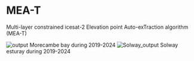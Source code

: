 # MEA-T
Multi-layer constrained icesat-2 Elevation point Auto-exTraction algorithm (MEA-T)


![output](https://github.com/user-attachments/assets/831a38cf-5761-4cf4-a3e2-b98447991e0a)
Morecambe bay during 2019-2024
![Solway_output](https://github.com/user-attachments/assets/e9ed8714-d4d7-4f4d-94a6-45b7357e2158)
Solway esturay during 2019-2024
